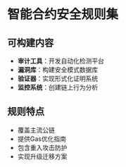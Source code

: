 # 智能合约安全规则集

## 可构建内容

* **审计工具**：开发自动化检测平台
* **漏洞库**：构建安全模式数据库
* **验证器**：实现形式化证明系统
* **监控系统**：创建链上行为分析

## 规则特点

- 覆盖主流公链
- 提供Gas优化指南
- 包含重入攻击防护
- 实现升级迁移方案
